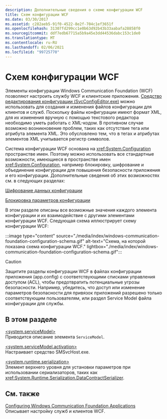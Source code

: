 ```yaml
---
description: Дополнительные сведения о схеме конфигурации WCF
title: Схем конфигурации WCF
ms.date: 03/30/2017
ms.assetid: c282aeb5-91f0-4522-8e2f-704c1ef3651f
ms.openlocfilehash: 31307fd299cc1e0b63d92b43b33aabafa28858f0
ms.sourcegitcommit: ddf7edb67715a5b9a45e3dd44536dabc153c1de0
ms.translationtype: MT
ms.contentlocale: ru-RU
ms.lasthandoff: 02/06/2021
ms.locfileid: "99725770"
---
```

# <a name="wcf-configuration-schema"></a>Схем конфигурации WCF

Элементы конфигурации Windows Communication Foundation (WCF) позволяют настроить службу WCF и клиентские приложения. [Средство редактирования конфигурации (SvcConfigEditor.exe)](../../../wcf/configuration-editor-tool-svcconfigeditor-exe.md) можно использовать для создания и изменения файлов конфигурации для клиентов и служб. Поскольку файлы конфигурации имеют формат XML, для их изменения вручную с помощью текстового редактора необходимо уметь работать с XML-кодом. В противном случае возможно возникновение проблем, таких как отсутствие тега или атрибута элемента XML. Это обусловлено тем, что в тегах и атрибутах элементов XML учитывается регистр символов.  
  
 Система конфигурации WCF основана на <xref:System.Configuration> пространстве имен. Поэтому можно использовать все стандартные возможности, имеющиеся в пространстве имен <xref:System.Configuration>, например блокировку, шифрование и объединение конфигурации для повышения безопасности приложения и его конфигурации. Дополнительные сведения об этих возможностях см. в следующих разделах:  
  
 [Шифрование данных конфигурации](/previous-versions/aspnet/53tyfkaw(v=vs.100))  
  
 [Блокировка параметров конфигурации](/previous-versions/aspnet/55th21y4(v=vs.100))  
  
 В этом разделе описаны все возможные значения каждого элемента конфигурации и их взаимодействие с другими элементами конфигурации WCF. Следующая схема иллюстрирует схему конфигурации WCF:

:::image type="content" source="./media/index/windows-communication-foundation-configuration-schema.gif" alt-text="Схема, на которой показана схема конфигурации WCF." lightbox="./media/index/windows-communication-foundation-configuration-schema.gif":::
  
> [!CAUTION]
> Защитите разделы конфигурации WCF в файлах конфигурации приложения (app.config) с соответствующими списками управления доступом (ACL), чтобы предотвратить потенциальные угрозы безопасности. Например, убедитесь, что доступ или изменение параметров безопасности для привязок приложений разрешено только соответствующим пользователям, или раздел Service Model файла конфигурации для службы.  
  
## <a name="in-this-section"></a>В этом разделе  

 [\<system.serviceModel>](system-servicemodel.md)  
 Приводится описание элемента `ServiceModel`.  
  
 [\<system.serviceModel.activation>](system-servicemodel-activation.md)  
 Настраивает средство SMSvcHost.exe.  
  
 [\<system.runtime.serialization>](system-runtime-serialization.md)  
 Элемент верхнего уровня для установки параметров при использовании сериализаторов, таких как <xref:System.Runtime.Serialization.DataContractSerializer>.  
  
## <a name="related-sections"></a>См. также  

 [Configuring Windows Communication Foundation Applications](../../../wcf/configuring-services.md)  
 Описывает настройку служб и клиентов WCF.
